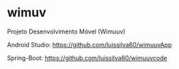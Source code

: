 # wimuv
Projeto Desenvolvimento Móvel (Wimuuv)


Android Studio: https://github.com/luissilva60/wimuuvApp

Spring-Boot: https://github.com/luissilva60/wimuuvcode
